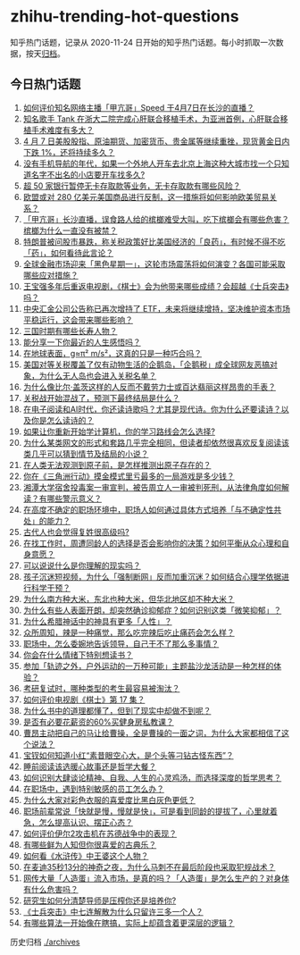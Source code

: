 # zhihu-trending-hot-questions

知乎热门话题，记录从 2020-11-24
日开始的知乎热门话题。每小时抓取一次数据，按天[归档](./archives)。

## 今日热门话题

<!-- BEGIN -->
<!-- 最后更新时间 Tue Apr 08 2025 05:00:33 GMT+0800 (China Standard Time) -->

1. [如何评价知名网络主播「甲亢哥」Speed 于4月7日在长沙的直播？](https://www.zhihu.com/question/1892418962869966600)
1. [知名歌手 Tank 在浙大二院完成心肝联合移植手术，为亚洲首例，心肝联合移植手术难度有多大？](https://www.zhihu.com/question/1892594784339715600)
1. [4 月 7 日美股股指、原油期货、加密货币、贵金属等继续重挫，现货黄金日内下跌 1%，还将持续多久？](https://www.zhihu.com/question/1892495423278642000)
1. [没有手机导航的年代，如果一个外地人开车去北京上海这种大城市找一个只知道名字不出名的小店要开车找多久?](https://www.zhihu.com/question/1892148238297039400)
1. [超 50 家银行暂停无卡存取款等业务，无卡存取款有哪些风险？](https://www.zhihu.com/question/1892239058752729600)
1. [欧盟或对 280 亿美元美国商品进行反制，这一措施将如何影响欧美贸易关系？](https://www.zhihu.com/question/1892541114319348000)
1. [「甲亢哥」长沙直播，误食路人给的槟榔难受大叫，吃下槟榔会有哪些危害？槟榔为什么一直没有被禁？](https://www.zhihu.com/question/1892639784616289300)
1. [特朗普被问股市暴跌，称关税政策好比美国经济的「良药」，有时候不得不吃「药」，如何看待此言论？](https://www.zhihu.com/question/1892554104242435300)
1. [全球金融市场迎来「黑色星期一」，这轮市场震荡将如何演变？各国可能采取哪些应对措施？](https://www.zhihu.com/question/1892520597407397000)
1. [王宝强多年后重返电视剧，《棋士》会为他带来哪些成绩？会超越《士兵突击》吗？](https://www.zhihu.com/question/15722677537)
1. [中央汇金公司公告称已再次增持了 ETF，未来将继续增持，坚决维护资本市场平稳运行，这会带来哪些影响？](https://www.zhihu.com/question/1892591728713777400)
1. [三国时期有哪些长寿人物？](https://www.zhihu.com/question/628214082)
1. [能分享一下你最近的人生感悟吗？](https://www.zhihu.com/question/655250450)
1. [在地球表面，g≈π² m/s²，这真的只是一种巧合吗？](https://www.zhihu.com/question/389717558)
1. [美国对等关税覆盖了仅有动物生活的企鹅岛，「企鹅税」成全球网友恶搞对象，为什么无人岛也会进入关税名单？](https://www.zhihu.com/question/1892501218070325000)
1. [为什么像比尔·盖茨这样的人反而不戴劳力士或百达翡丽这样昂贵的手表？](https://www.zhihu.com/question/420037280)
1. [关税战开始混战了，预测下最终结局是什么？](https://www.zhihu.com/question/14931536817)
1. [在电子阅读和AI时代，你还读诗歌吗？尤其是现代诗。你为什么还要读诗？以及你是怎么读诗的？](https://www.zhihu.com/question/1891674191620704300)
1. [如果让你重新开始学计算机，你的学习路线会怎么选择?](https://www.zhihu.com/question/492545174)
1. [为什么某类网文的形式和套路几乎完全相同，但读者却依然很喜欢反复阅读该类几乎可以猜到情节及结局的小说？](https://www.zhihu.com/question/1891672993454871000)
1. [在人类无法观测到原子前，是怎样推测出原子存在的？](https://www.zhihu.com/question/306019540)
1. [你在《三角洲行动》摸金模式里亏最多的一局游戏是多少钱？](https://www.zhihu.com/question/13193203388)
1. [湘潭大学宿舍投毒案一审宣判，被告周立人一审被判死刑，从法律角度如何解读？有哪些警示意义？](https://www.zhihu.com/question/1892607368228987400)
1. [在高度不确定的职场环境中，职场人如何通过具体方式培养「与不确定性共处」的能力？](https://www.zhihu.com/question/1890730273341141800)
1. [古代人也会觉得复姓很高级吗?](https://www.zhihu.com/question/653995498)
1. [在找工作时，周遭同龄人的选择是否会影响你的决策？如何平衡从众心理和自身意愿？](https://www.zhihu.com/question/1889104714131562800)
1. [可以说说什么是你理解的现实吗？](https://www.zhihu.com/question/1891642483441661400)
1. [孩子沉迷短视频，为什么「强制断网」反而加重沉迷？如何结合心理学依据进行科学干预？](https://www.zhihu.com/question/1890010481252598800)
1. [为什么南方种大米，东北也种大米，但华北地区却不种大米？](https://www.zhihu.com/question/1890117406283784700)
1. [为什么有些人表面开朗，却突然确诊抑郁症？如何识别这类「微笑抑郁」？](https://www.zhihu.com/question/1890035484505379800)
1. [为什么希腊神话中的神具有更多「人性」？](https://www.zhihu.com/question/1890431497799950600)
1. [众所周知，辣是一种痛觉，那么吃完辣后吃止痛药会怎么样？](https://www.zhihu.com/question/1891909191746159000)
1. [职场中，怎么委婉地告诉领导，自己干不了那么多事情？](https://www.zhihu.com/question/1889723988399337700)
1. [你会在什么情绪下特别想读书？](https://www.zhihu.com/question/1892361330377323500)
1. [参加「轨迹之外，户外运动的一万种可能」主题盐沙龙活动是一种怎样的体验？](https://www.zhihu.com/question/1889365429580951800)
1. [考研复试时，哪种类型的考生最容易被淘汰？](https://www.zhihu.com/question/515378188)
1. [如何评价电视剧《棋士》第 17 集？](https://www.zhihu.com/question/1892674101669229600)
1. [为什么书中的道理都懂了，但到了现实中却做不到呢？](https://www.zhihu.com/question/1891922022193424400)
1. [是否有必要花薪资的60%买健身房私教课？](https://www.zhihu.com/question/1890324597875929900)
1. [曹昂主动把自己的马让给曹操，全是曹操的一面之词，为什么大家都相信了这个说法？](https://www.zhihu.com/question/1889002281686525000)
1. [宝钗如何知道小红“素昔眼空心大，是个头等刁钻古怪东西”？](https://www.zhihu.com/question/1889996895704811000)
1. [睡前阅读该选暖心故事还是哲学大餐？](https://www.zhihu.com/question/1891120576749330400)
1. [如何识别大肆谈论精神、自我、人生的心灵鸡汤，而选择深度的哲学思考？](https://www.zhihu.com/question/1890474263141640000)
1. [在职场中，遇到特别敏感的员工怎么办？](https://www.zhihu.com/question/1891745522529837800)
1. [为什么大家对彩色衣服的喜爱度比黑白灰色更低？](https://www.zhihu.com/question/15461762841)
1. [职场前辈常说「快就是慢，慢就是快」，可是看到同龄的提拔了，心里就着急，怎么提高认识、摆正心态？](https://www.zhihu.com/question/1891380638973661700)
1. [如何评价伊尔2攻击机在苏德战争中的表现？](https://www.zhihu.com/question/14554219289)
1. [有哪些鲜为人知但你很喜爱的古典乐？](https://www.zhihu.com/question/265601318)
1. [如何看《水浒传》中王婆这个人物？](https://www.zhihu.com/question/264193311)
1. [在麦迪35秒13分的神奇之夜，为什么马刺不在最后阶段也采取犯规战术？](https://www.zhihu.com/question/1886568407295563300)
1. [网传大量「人造蛋」流入市场，是真的吗？「人造蛋」是怎么生产的？对身体有什么危害吗？](https://www.zhihu.com/question/1890707411024724200)
1. [研究生如何分清楚导师是压榨你还是培养你?](https://www.zhihu.com/question/1891628215891625000)
1. [《士兵突击》中七连解散为什么只留许三多一个人？](https://www.zhihu.com/question/295174387)
1. [有哪些算法一开始像在瞎搞，实际上却蕴含着更深层的逻辑？](https://www.zhihu.com/question/1890344085396624000)

<!-- END -->

历史归档 [./archives](./archives)
